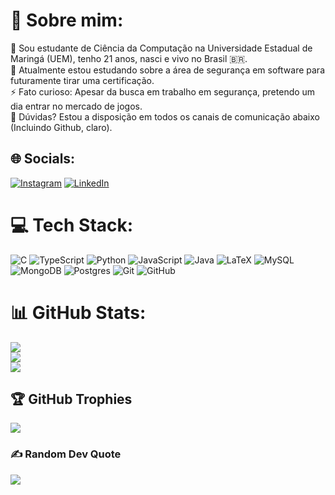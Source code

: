 <!--
**marcosoliveira-hub/marcosoliveira-hub** is a ✨ _special_ ✨ repository because its `README.md` (this file) appears on your GitHub profile.
-->
# 💫 Sobre mim:
🔭 Sou estudante de Ciência da Computação na Universidade Estadual de Maringá (UEM), tenho 21 anos, nasci e vivo no Brasil 🇧🇷.<br>🌱 Atualmente estou estudando sobre a área de segurança em software para futuramente tirar uma certificação.<br>⚡ Fato curioso: Apesar da busca em trabalho em segurança, pretendo um dia entrar no mercado de jogos.<br>💬 Dúvidas? Estou a disposição em todos os canais de comunicação abaixo (Incluindo Github, claro).

## 🌐 Socials:
[![Instagram](https://img.shields.io/badge/Instagram-%23E4405F.svg?logo=Instagram&logoColor=white)](https://instagram.com/_0marcosoliveira) [![LinkedIn](https://img.shields.io/badge/LinkedIn-%230077B5.svg?logo=linkedin&logoColor=white)](https://linkedin.com/in/marcos-vinicius-de-oliveira-aa2609200/) 

# 💻 Tech Stack:
![C](https://img.shields.io/badge/c-%2300599C.svg?style=for-the-badge&logo=c&logoColor=white) ![TypeScript](https://img.shields.io/badge/typescript-%23007ACC.svg?style=for-the-badge&logo=typescript&logoColor=white) ![Python](https://img.shields.io/badge/python-3670A0?style=for-the-badge&logo=python&logoColor=ffdd54) ![JavaScript](https://img.shields.io/badge/javascript-%23323330.svg?style=for-the-badge&logo=javascript&logoColor=%23F7DF1E) ![Java](https://img.shields.io/badge/java-%23ED8B00.svg?style=for-the-badge&logo=openjdk&logoColor=white) ![LaTeX](https://img.shields.io/badge/latex-%23008080.svg?style=for-the-badge&logo=latex&logoColor=white) ![MySQL](https://img.shields.io/badge/mysql-4479A1.svg?style=for-the-badge&logo=mysql&logoColor=white) ![MongoDB](https://img.shields.io/badge/MongoDB-%234ea94b.svg?style=for-the-badge&logo=mongodb&logoColor=white) ![Postgres](https://img.shields.io/badge/postgres-%23316192.svg?style=for-the-badge&logo=postgresql&logoColor=white) ![Git](https://img.shields.io/badge/git-%23F05033.svg?style=for-the-badge&logo=git&logoColor=white) ![GitHub](https://img.shields.io/badge/github-%23121011.svg?style=for-the-badge&logo=github&logoColor=white)
# 📊 GitHub Stats:
![](https://github-readme-stats.vercel.app/api?username=marcosoliveira-hub&theme=shadow_blue&hide_border=false&include_all_commits=true&count_private=false)<br/>
![](https://github-readme-streak-stats.herokuapp.com/?user=marcosoliveira-hub&theme=shadow_blue&hide_border=false)<br/>
![](https://github-readme-stats.vercel.app/api/top-langs/?username=marcosoliveira-hub&theme=shadow_blue&hide_border=false&include_all_commits=true&count_private=false&layout=compact)

## 🏆 GitHub Trophies
![](https://github-profile-trophy.vercel.app/?username=marcosoliveira-hub&theme=radical&no-frame=false&no-bg=false&margin-w=4)

### ✍️ Random Dev Quote
![](https://quotes-github-readme.vercel.app/api?type=horizontal&theme=radical)

<!-- Proudly created with GPRM ( https://gprm.itsvg.in ) -->
